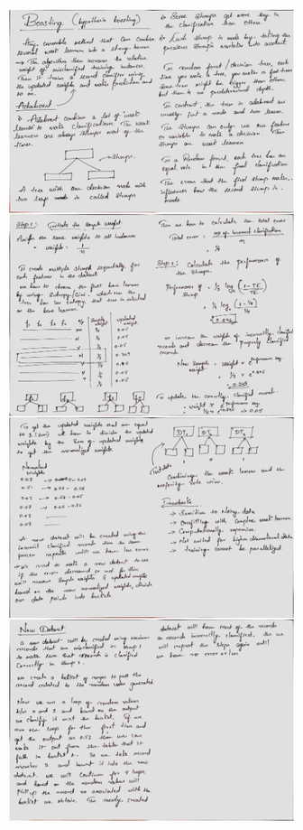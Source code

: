 
![](https://github.com/praj2408/Machine-Learning-Notes/blob/main/Ensemble/Boosting/01%20Adaboost.jpg)
![](https://github.com/praj2408/Machine-Learning-Notes/blob/main/Ensemble/Boosting/02%20steps%20adaboost.jpg)
![](https://github.com/praj2408/Machine-Learning-Notes/blob/main/Ensemble/Boosting/03%20adaBoosting.jpg)
![](https://github.com/praj2408/Machine-Learning-Notes/blob/main/Ensemble/Boosting/04%20adaBoosting.jpg)
